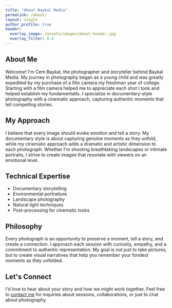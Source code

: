 ```yaml
---
title: "About Baykal Media"
permalink: /about/
layout: single
author_profile: true
header:
  overlay_image: /assets/images/about-header.jpg
  overlay_filter: 0.4
---
```


## About Me

Welcome! I'm Cem Baykal, the photographer and storyteller behind Baykal Media. My journey in photography began as a young child and was greatly expedited by my purchase of a film camera my freshman year of college. Starting with a film camera helped me to appreciate each shot I took and helped establish my fundamentatls. I specialize in documentary-style photography with a cinematic approach, capturing authentic moments that tell compelling stories.

## My Approach

I believe that every image should evoke emotion and tell a story. My documentary style is about capturing genuine moments as they unfold, while my cinematic approach adds a dramatic and artistic dimension to each photograph. Whether I'm shooting breathtaking landscapes or intimate portraits, I strive to create images that resonate with viewers on an emotional level.

## Technical Expertise

- Documentary storytelling
- Environmental portraiture
- Landscape photography
- Natural light techniques
- Post-processing for cinematic looks

## Philosophy

Every photograph is an opportunity to preserve a moment, tell a story, and create a connection. I approach each session with curiosity, empathy, and a commitment to authentic representation. My goal is not just to take pictures, but to create visual narratives that help you remember your fondest moments as they unfolded.

## Let's Connect

I'd love to hear about your story and how we might work together. Feel free to [contact me](/contact/) for inquiries about sessions, collaborations, or just to chat about photography.